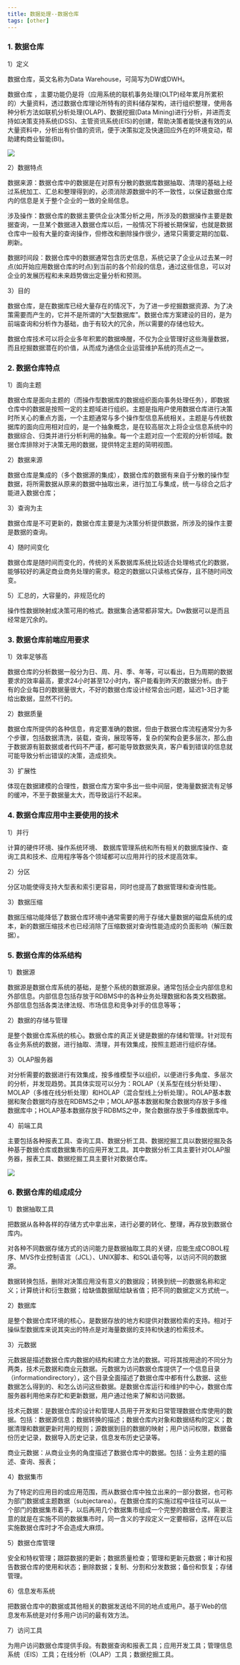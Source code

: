 ```yaml
---
title: 数据处理--数据仓库
tags: [other]
---
```


### 1. 数据仓库

1）定义

数据仓库，英文名称为Data Warehouse，可简写为DW或DWH。

数据仓库 ，主要功能仍是将（应用系统的联机事务处理(OLTP)经年累月所累积的）大量资料，透过数据仓库理论所特有的资料储存架构，进行组织整理，使用各种分析方法如联机分析处理(OLAP)、数据挖掘(Data Mining)进行分析，并进而支持如决策支持系统(DSS)、主管资讯系统(EIS)的创建，帮助决策者能快速有效的从大量资料中，分析出有价值的资讯，便于决策拟定及快速回应外在的环境变动，帮助建构商业智能(BI)。

![](/images/other/data-analysis/warehouse-structure.png)

2）数据特点

数据来源：数据仓库中的数据是在对原有分散的数据库数据抽取、清理的基础上经过系统加工、汇总和整理得到的，必须消除源数据中的不一致性，以保证数据仓库内的信息是关于整个企业的一致的全局信息。

涉及操作：数据仓库的数据主要供企业决策分析之用，所涉及的数据操作主要是数据查询，一旦某个数据进入数据仓库以后，一般情况下将被长期保留，也就是数据仓库中一般有大量的查询操作，但修改和删除操作很少，通常只需要定期的加载、刷新。

数据时间段：数据仓库中的数据通常包含历史信息，系统记录了企业从过去某一时点(如开始应用数据仓库的时点)到当前的各个阶段的信息，通过这些信息，可以对企业的发展历程和未来趋势做出定量分析和预测。

3）目的

数据仓库，是在数据库已经大量存在的情况下，为了进一步挖掘数据资源、为了决策需要而产生的，它并不是所谓的“大型数据库”。数据仓库方案建设的目的，是为前端查询和分析作为基础，由于有较大的冗余，所以需要的存储也较大。

数据仓库技术可以将企业多年积累的数据唤醒，不仅为企业管理好这些海量数据，而且挖掘数据潜在的价值，从而成为通信企业运营维护系统的亮点之一。

### 2. 数据仓库特点

1）面向主题

数据仓库是面向主题的（而操作型数据库的数据组织面向事务处理任务），即数据仓库中的数据是按照一定的主题域进行组织。主题是指用户使用数据仓库进行决策时所关心的重点方面，一个主题通常与多个操作型信息系统相关。主题是与传统数据库的面向应用相对应的，是一个抽象概念，是在较高层次上将企业信息系统中的数据综合、归类并进行分析利用的抽象。每一个主题对应一个宏观的分析领域。数据仓库排除对于决策无用的数据，提供特定主题的简明视图。

2）数据来源

数据仓库是集成的（多个数据源的集成），数据仓库的数据有来自于分散的操作型数据，将所需数据从原来的数据中抽取出来，进行加工与集成，统一与综合之后才能进入数据仓库；

3）查询为主

数据仓库是不可更新的，数据仓库主要是为决策分析提供数据，所涉及的操作主要是数据的查询。

4）随时间变化

数据仓库是随时间而变化的，传统的关系数据库系统比较适合处理格式化的数据，能够较好的满足商业商务处理的需求。稳定的数据以只读格式保存，且不随时间改变。

5）汇总的，大容量的，非规范化的

操作性数据映射成决策可用的格式。数据集合通常都非常大。Dw数据可以是而且经常是冗余的。

### 3. 数据仓库前端应用要求

1）效率足够高

数据仓库的分析数据一般分为日、周、月、季、年等，可以看出，日为周期的数据要求的效率最高，要求24小时甚至12小时内，客户能看到昨天的数据分析。由于有的企业每日的数据量很大，不好的数据仓库设计经常会出问题，延迟1-3日才能给出数据，显然不行的。

2）数据质量

数据仓库所提供的各种信息，肯定要准确的数据，但由于数据仓库流程通常分为多个步骤，包括数据清洗，装载，查询，展现等等，复杂的架构会更多层次，那么由于数据源有脏数据或者代码不严谨，都可能导致数据失真，客户看到错误的信息就可能导致分析出错误的决策，造成损失。

3）扩展性

体现在数据建模的合理性，数据仓库方案中多出一些中间层，使海量数据流有足够的缓冲，不至于数据量太大，而导致运行不起来。

### 4. 数据仓库应用中主要使用的技术

1）并行

计算的硬件环境、操作系统环境、 数据库管理系统和所有相关的数据库操作、查询工具和技术、应用程序等各个领域都可以应用并行的技术提高效率。

2）分区

分区功能使得支持大型表和索引更容易，同时也提高了数据管理和查询性能。

3）数据压缩

数据压缩功能降低了数据仓库环境中通常需要的用于存储大量数据的磁盘系统的成本，新的数据压缩技术也已经消除了压缩数据对查询性能造成的负面影响（解压数据）。

### 5. 数据仓库的体系结构

1）数据源

数据源是数据仓库系统的基础，是整个系统的数据源泉。通常包括企业内部信息和外部信息。内部信息包括存放于RDBMS中的各种业务处理数据和各类文档数据。外部信息包括各类法律法规、市场信息和竞争对手的信息等等；

2）数据的存储与管理

是整个数据仓库系统的核心。数据仓库的真正关键是数据的存储和管理。针对现有各业务系统的数据，进行抽取、清理，并有效集成，按照主题进行组织存储。

3）OLAP服务器

对分析需要的数据进行有效集成，按多维模型予以组织，以便进行多角度、多层次的分析，并发现趋势。其具体实现可以分为：ROLAP（关系型在线分析处理）、MOLAP（多维在线分析处理）和HOLAP（混合型线上分析处理）。ROLAP基本数据和聚合数据均存放在RDBMS之中；MOLAP基本数据和聚合数据均存放于多维数据库中；HOLAP基本数据存放于RDBMS之中，聚合数据存放于多维数据库中。

4）前端工具

主要包括各种报表工具、查询工具、数据分析工具、数据挖掘工具以数据挖掘及各种基于数据仓库或数据集市的应用开发工具。其中数据分析工具主要针对OLAP服务器，报表工具、数据挖掘工具主要针对数据仓库。

![](/images/other/data-analysis/warehouse-system.jpg)

### 6. 数据仓库的组成成分

1）数据抽取工具

把数据从各种各样的存储方式中拿出来，进行必要的转化、整理，再存放到数据仓库内。

对各种不同数据存储方式的访问能力是数据抽取工具的关键，应能生成COBOL程序、MVS作业控制语言（JCL）、UNIX脚本、和SQL语句等，以访问不同的数据源。

数据转换包括，删除对决策应用没有意义的数据段；转换到统一的数据名称和定义；计算统计和衍生数据；给缺值数据赋给缺省值；把不同的数据定义方式统一。

2）数据库

是整个数据仓库环境的核心，是数据存放的地方和提供对数据检索的支持。相对于操纵型数据库来说其突出的特点是对海量数据的支持和快速的检索技术。

3）元数据

元数据是描述数据仓库内数据的结构和建立方法的数据。可将其按用途的不同分为两类，技术元数据和商业元数据。元数据为访问数据仓库提供了一个信息目录（informationdirectory），这个目录全面描述了数据仓库中都有什么数据、这些数据怎么得到的、和怎么访问这些数据。是数据仓库运行和维护的中心，数据仓库服务器利用他来存贮和更新数据，用户通过他来了解和访问数据。

技术元数据：是数据仓库的设计和管理人员用于开发和日常管理数据仓库使用的数据。包括：数据源信息；数据转换的描述；数据仓库内对象和数据结构的定义；数据清理和数据更新时用的规则；源数据到目的数据的映射；用户访问权限，数据备份历史记录，数据导入历史记录，信息发布历史记录等。

商业元数据：从商业业务的角度描述了数据仓库中的数据。包括：业务主题的描述、查询、报表；

4）数据集市

为了特定的应用目的或应用范围，而从数据仓库中独立出来的一部分数据，也可称为部门数据或主题数据（subjectarea）。在数据仓库的实施过程中往往可以从一个部门的数据集市着手，以后再用几个数据集市组成一个完整的数据仓库。需要注意的就是在实施不同的数据集市时，同一含义的字段定义一定要相容，这样在以后实施数据仓库时才不会造成大麻烦。

5）数据仓库管理

安全和特权管理；跟踪数据的更新；数据质量检查；管理和更新元数据；审计和报告数据仓库的使用和状态；删除数据；复制、分割和分发数据；备份和恢复；存储管理。

6）信息发布系统

把数据仓库中的数据或其他相关的数据发送给不同的地点或用户。基于Web的信息发布系统是对付多用户访问的最有效方法。

7）访问工具

为用户访问数据仓库提供手段。有数据查询和报表工具；应用开发工具；管理信息系统（EIS）工具；在线分析（OLAP）工具；数据挖掘工具。